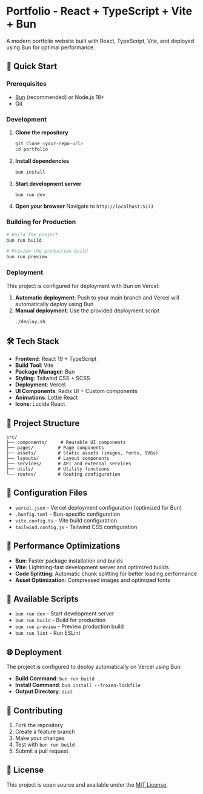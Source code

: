 # Portfolio - React + TypeScript + Vite + Bun

A modern portfolio website built with React, TypeScript, Vite, and deployed using Bun for optimal performance.

## 🚀 Quick Start

### Prerequisites

- [Bun](https://bun.sh/) (recommended) or Node.js 18+
- Git

### Development

1. **Clone the repository**

   ```bash
   git clone <your-repo-url>
   cd portfolio
   ```

2. **Install dependencies**

   ```bash
   bun install
   ```

3. **Start development server**

   ```bash
   bun run dev
   ```

4. **Open your browser**
   Navigate to `http://localhost:5173`

### Building for Production

```bash
# Build the project
bun run build

# Preview the production build
bun run preview
```

### Deployment

This project is configured for deployment with Bun on Vercel:

1. **Automatic deployment**: Push to your main branch and Vercel will automatically deploy using Bun
2. **Manual deployment**: Use the provided deployment script
   ```bash
   ./deploy.sh
   ```

## 🛠️ Tech Stack

- **Frontend**: React 19 + TypeScript
- **Build Tool**: Vite
- **Package Manager**: Bun
- **Styling**: Tailwind CSS + SCSS
- **Deployment**: Vercel
- **UI Components**: Radix UI + Custom components
- **Animations**: Lottie React
- **Icons**: Lucide React

## 📁 Project Structure

```
src/
├── components/     # Reusable UI components
├── pages/         # Page components
├── assets/        # Static assets (images, fonts, SVGs)
├── layouts/       # Layout components
├── services/      # API and external services
├── utils/         # Utility functions
└── routes/        # Routing configuration
```

## 🔧 Configuration Files

- `vercel.json` - Vercel deployment configuration (optimized for Bun)
- `.bunfig.toml` - Bun-specific configuration
- `vite.config.ts` - Vite build configuration
- `tailwind.config.js` - Tailwind CSS configuration

## 🚀 Performance Optimizations

- **Bun**: Faster package installation and builds
- **Vite**: Lightning-fast development server and optimized builds
- **Code Splitting**: Automatic chunk splitting for better loading performance
- **Asset Optimization**: Compressed images and optimized fonts

## 📝 Available Scripts

- `bun run dev` - Start development server
- `bun run build` - Build for production
- `bun run preview` - Preview production build
- `bun run lint` - Run ESLint

## 🌐 Deployment

The project is configured to deploy automatically on Vercel using Bun:

- **Build Command**: `bun run build`
- **Install Command**: `bun install --frozen-lockfile`
- **Output Directory**: `dist`

## 🤝 Contributing

1. Fork the repository
2. Create a feature branch
3. Make your changes
4. Test with `bun run build`
5. Submit a pull request

## 📄 License

This project is open source and available under the [MIT License](LICENSE).

